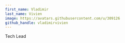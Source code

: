 ```yaml
---
first_name: Vladimir
last_name: Vivien
image: https://avatars.githubusercontent.com/u/309126
github_handle: vladimirvivien
---
```

Tech Lead
